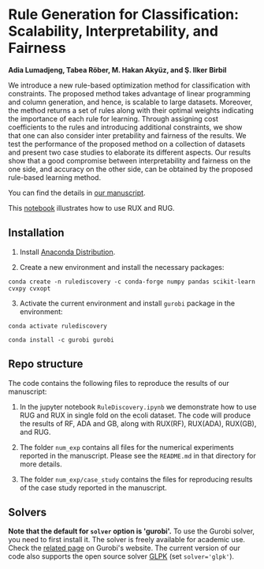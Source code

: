 # Rule Generation for Classification: Scalability, Interpretability, and Fairness

**Adia Lumadjeng, Tabea Röber, M. Hakan Akyüz, and Ş. Ilker Birbil**


We introduce a new rule-based optimization method for classification with constraints. The proposed method
takes advantage of linear programming and column generation, and hence, is scalable to large datasets. Moreover, the method returns a set of rules along with their optimal weights indicating the importance of each rule for learning. Through assigning cost coefficients to the rules and introducing additional constraints, we show that one can also consider inter pretability and fairness of the results. We test the performance of the proposed method on a collection of datasets and present two case studies to elaborate its different aspects. Our results show that a good compromise between interpretability and fairness on the one side, and accuracy on the other side, can be obtained by the proposed rule-based learning method.

You can find the details in [our manuscript](https://arxiv.org/abs/2104.10751).

This [notebook](RuleDiscovery.ipynb) illustrates how to use RUX and RUG.

## Installation

 1. Install [Anaconda Distribution](https://www.anaconda.com/products/individual).

 2. Create a new environment and install the necessary packages:

 `conda create -n rulediscovery -c conda-forge numpy pandas scikit-learn cvxpy cvxopt`

 3. Activate the current environment and install `gurobi` package in the environment:

 `conda activate rulediscovery`
 
 `conda install -c gurobi gurobi`
 

## Repo structure

The code contains the following files to reproduce the results of our manuscript:

1. In the jupyter notebook `RuleDiscovery.ipynb` we demonstrate how to use RUG and RUX in single fold on the ecoli dataset. The code will produce the results of RF, ADA and GB, along with RUX(RF), RUX(ADA), RUX(GB), and RUG.
 
2. The folder `num_exp` contains all files for the numerical experiments reported in the manuscript. Please see the `README.md` in that directory for more details.

3. The folder `num_exp/case_study` contains the files for reproducing results of the case study reported in the manuscript. 


## Solvers

**Note that the default for `solver` option is 'gurobi'.** To use the Gurobi solver, you need to first install
it. The solver is freely available for academic use. Check the [related page](https://www.gurobi.com/academia/academic-program-and-licenses/)
on Gurobi's website. The current version of our code also supports the open source solver [GLPK](https://www.gnu.org/software/glpk/) (set `solver='glpk'`).
